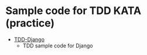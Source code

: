# Sample code for TDD KATA (practice)

* [TDD-Django](https://github.com/sucitw/TDD-kata/tree/master/TDD-django)
    * TDD sample code for Django